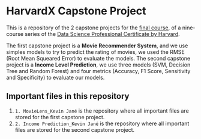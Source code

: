 # HarvardX Capstone Project

This is a repository of the 2 capstone projects for the [final course](https://pll.harvard.edu/course/data-science-capstone?delta=3), of a nine-course series of the [Data Science Professional Certificate by Harvard](https://pll.harvard.edu/series/professional-certificate-data-science).

The first capstone project is a **Movie Recommender System**, and we use simples models to try to predict the rating of movies, we used the RMSE (Root Mean Squeared Error) to evaluate the models.
The second capstone project is a **Income Level Prediction**, we use three models (SVM, Decision Tree and Random Forest) and four metrics (Accuracy, F1 Score, Sensitivity and Specificity) to evaluate our models.

## Important files in this repository
1. `1. MovieLens_Kevin Jané` is the repository where all important files are stored for the first capstone project.
2. `2. Income Prediction_Kevin Jané` is the repository where all important files are stored for the second capstone project.